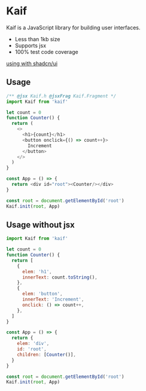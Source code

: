 # Kaif

Kaif is a JavaScript library for building user interfaces.

* Less than 1kb size
* Supports jsx
* 100% test code coverage

[using with shadcn/ui](https://github.com/kaifhq/kaif/blob/main/shadcn.md)

## Usage

```js
/** @jsx Kaif.h @jsxFrag Kaif.Fragment */
import Kaif from 'kaif'

let count = 0
function Counter() {
  return (
    <>
      <h1>{count}</h1>
      <button onclick={() => count++}>
        Increment
      </button>
    </>
  )
}

const App = () => {
  return <div id="root"><Counter/></div>
}

const root = document.getElementById('root')
Kaif.init(root, App)
```

## Usage without jsx


```js
import Kaif from 'kaif'

let count = 0
function Counter() {
  return [
    {
      elem: 'h1',
      innerText: count.toString(),
    },
    {
      elem: 'button',
      innerText: 'Increment',
      onclick: () => count++,
    },
  ]
}

const App = () => {
  return {
    elem: 'div',
    id: 'root',
    children: [Counter()], 
  }
}

const root = document.getElementById('root')
Kaif.init(root, App)
```
